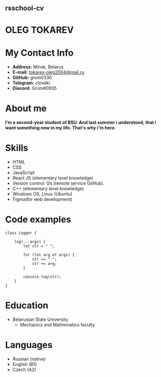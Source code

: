 ## rsschool-cv
# OLEG TOKAREV 
# My Contact Info
* **Address:** Minsk, Belarus
* **E-mail:** tokarev-oleg2004@mail.ru
* **GitHub:** grom0330
* **Telegram:** cloveki
* **Discord:** Grom#0935
# About me
#### I’m a second-year student of BSU. And last summer i understood, that i want something new in my life. That's why i'm here.
# Skills
* HTML
* CSS 
* JavaScript 
* React JS (elementary level knowledge)
* Version control: Git (remote service GitHub).
* C++ (elementary level knowledge)
* Windows OS, Linux (Ubuntu)
* Figma(for web development)
# Code examples
```
class Logger {

    log(...args) {
        let str = " ";

        for (let arg of args) {
            str += " ";
            str += arg;
        }
        
        console.log(str);
    }
}
``` 
# Education
* Belarusian State University
  + Mechanics and Mathematics faculty
# Languages
* Russian (native)
* English (B1)
* Czech (A2)
